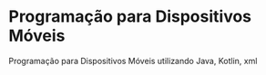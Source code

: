 # Programação para Dispositivos Móveis
Programação para Dispositivos Móveis utilizando Java, Kotlin, xml
